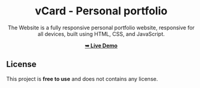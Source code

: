 <div align="center">

# vCard - Personal portfolio

The Website is a fully responsive personal portfolio website, responsive for all devices, built using HTML, CSS, and JavaScript.

 <a href=""><strong>➥ Live Demo</strong></a> 
 
 </div>
 
 
## License

This project is **free to use** and does not contains any license.
